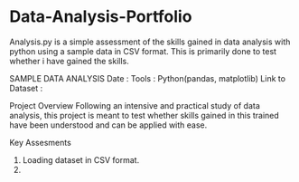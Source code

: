 # Data-Analysis-Portfolio
Analysis.py is a simple assessment of the skills gained in data analysis with python using a sample data in CSV format. This is primarily done to test whether i have gained the skills.

SAMPLE DATA ANALYSIS
Date :
Tools : Python(pandas, matplotlib)
Link to Dataset :

Project Overview
Following an intensive and practical study of data analysis, this project is meant to test whether skills gained in this trained have been understood and can be applied with ease.

Key Assesments
1. Loading dataset in CSV format.
2. 


